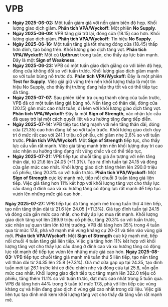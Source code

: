 # VPB

- **Ngày 2025-06-02:** Một tuần giảm giá với nến giảm biên độ hẹp. Khối lượng giao dịch giảm. **Phân tích VPA/Wyckoff:** Một phiên **No Supply**.
- **Ngày 2025-06-09:** VPB tăng giá trở lại, đóng cửa (18.15) cao hơn. Khối lượng giao dịch giảm. **Phân tích VPA/Wyckoff:** Tín hiệu **No Supply**.
- **Ngày 2025-06-16:** Một tuần tăng giá tốt nhưng đóng cửa (18.45) thấp hơn đỉnh, tạo bóng trên. Khối lượng giao dịch tăng vọt. **Phân tích VPA/Wyckoff:** Một cú **Upthrust** trong tuần, cho thấy áp lực bán mạnh. Đây là một **Sign of Weakness**.
- **Ngày 2025-06-23:** VPB có một tuần giao dịch giằng co với biên độ hẹp, đóng cửa không đổi so với tuần trước. Khối lượng giao dịch giảm mạnh so với tuần bùng nổ trước đó. **Phân tích VPA/Wyckoff:** Đây là một phiên **Test for Supply**. Việc giá giữ vững trên nền khối lượng thấp là một tín hiệu No Supply, cho thấy thị trường đang hấp thụ tốt và có thể tiếp tục đà tăng.
- **Ngày 2025-07-07:** Sau phiên kiểm tra cung thành công của tuần trước, VPB đã có một tuần tăng giá bùng nổ. Nến tăng có thân dài, đóng cửa (20.15) gần mức cao nhất tuần, đi kèm với khối lượng giao dịch tăng vọt. **Phân tích VPA/Wyckoff:** Đây là một **Sign of Strength**, xác nhận lực cầu đã quay trở lại một cách quyết liệt và xu hướng tăng đang tiếp diễn.
- **Ngày 2025-07-14:** VPB tiếp tục tăng mạnh với nến tăng thân dài, đóng cửa (21.35) cao hơn đáng kể so với tuần trước. Khối lượng giao dịch duy trì ở mức rất cao với 241.1 triệu cổ phiếu, chỉ giảm nhẹ 2.6% so với tuần trước. **Phân tích VPA/Wyckoff:** Một **Sign of Strength** tiếp tục, cho thấy lực cầu vẫn rất mạnh. Việc giá tăng mạnh trên nền khối lượng duy trì cao xác nhận xu hướng tăng đang rất vững chắc và có thể tiếp tục.
- **Ngày 2025-07-21:** VPB tiếp tục chuỗi tăng giá ấn tượng với nến tăng thân dài, từ 21.6 lên 24.05 (+11.3%). Tạo ra đỉnh tuần tại 24.15 và đóng cửa gần mức cao nhất. Khối lượng giao dịch tăng thêm lên 290.0 triệu cổ phiếu, tăng 20.3% so với tuần trước. **Phân tích VPA/Wyckoff:** Một **Sign of Strength** cực kỳ mạnh mẽ, tiếp nối chuỗi 3 tuần tăng giá liên tiếp. Việc giá tăng hơn 11% kết hợp với khối lượng tăng vọt cho thấy lực cầu đang ở đỉnh cao và xu hướng tăng có động lực rất mạnh để tiếp tục vươn lên những mức giá cao hơn.


**Ngày 2025-07-27:** VPB tiếp tục đà tăng mạnh mẽ trong tuần thứ 4 liên tiếp, tạo nến tăng thân dài từ 21.6 lên 24.05 (+11.3%). Giá tạo đỉnh tuần tại 24.15 và đóng cửa gần mức cao nhất, cho thấy áp lực mua rất mạnh. Khối lượng giao dịch tăng vọt lên 289.9 triệu cổ phiếu, tăng 20.3% so với tuần trước, xác nhận sự quan tâm lớn từ thị trường. VPB đã tăng hơn 35% trong 4 tuần qua từ mức 17.8, phá vỡ mạnh mẽ vùng kháng cự 20-21 và tiến vào vùng giá mới. **Phân tích VPA/Wyckoff:** Một **Sign of Strength** cực kỳ mạnh mẽ, tiếp nối chuỗi 4 tuần tăng giá liên tiếp. Việc giá tăng hơn 11% kết hợp với khối lượng tăng vọt cho thấy lực cầu đang ở đỉnh cao và xu hướng tăng có động lực rất mạnh để tiếp tục vươn lên những mức giá cao hơn.
**Ngày 2025-08-03:** VPB tiếp tục chuỗi tăng giá mạnh mẽ tuần thứ 5 liên tiếp, tạo nến tăng với thân dài từ 24.35 lên 25.8 (+7.3%). Giá mở cửa gap up tại 24.35, tạo đỉnh tuần mới tại 26.1 trước khi có điều chỉnh nhẹ và đóng cửa tại 25.8, vẫn gần mức cao nhất. Khối lượng giao dịch tiếp tục tăng mạnh lên 322.0 triệu cổ phiếu, tăng thêm 11.1% so với tuần trước, đạt mức cao nhất trong 5 tuần qua. VPB đã tăng hơn 44% trong 5 tuần từ mức 17.8, phá vỡ liên tiếp các vùng kháng cự và hiện đang giao dịch ở vùng giá cao nhất trong dữ liệu. Việc giá liên tục tạo đỉnh mới kèm khối lượng tăng vọt cho thấy đà tăng vẫn rất mạnh mẽ.
